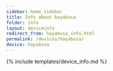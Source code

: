 ```yaml
---
sidebar: home_sidebar
title: Info about hayabusa
folder: info
layout: deviceinfo
redirect_from: hayabusa_info.html
permalink: /devices/hayabusa/
device: hayabusa
---
```

{% include templates/device_info.md %}
